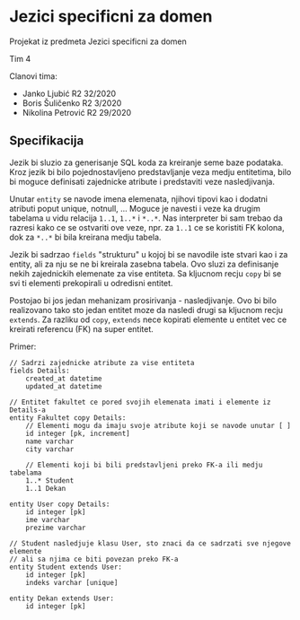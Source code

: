 # Jezici specificni za domen
Projekat iz predmeta Jezici specificni za domen

Tim 4

Clanovi tima:
- Janko Ljubić R2 32/2020
- Boris Šuličenko R2 3/2020
- Nikolina Petrović R2 29/2020

## Specifikacija

Jezik bi sluzio za generisanje SQL koda za kreiranje seme baze podataka. Kroz jezik bi bilo pojednostavljeno predstavljanje
veza medju entitetima, bilo bi moguce definisati zajednicke atribute i predstaviti veze nasledjivanja.  

Unutar ```entity``` se navode imena elemenata, njihovi tipovi kao i dodatni atributi poput unique, notnull, ... Moguce je 
navesti i veze ka drugim tabelama u vidu relacija ```1..1```, ```1..*``` i ```*..*```. Nas interpreter bi sam trebao da 
razresi kako ce se ostvariti ove veze, npr. za ```1..1``` ce se koristiti FK kolona, dok za ```*..*``` bi bila kreirana medju tabela.

Jezik bi sadrzao ```fields``` "strukturu" u kojoj bi se navodile iste stvari kao i za entity, ali za nju se ne bi kreirala 
zasebna tabela. Ovo sluzi za definisanje nekih zajednickih elemenate za vise entiteta. Sa kljucnom recju ```copy``` bi se svi ti elementi prekopirali u odredisni entitet.

Postojao bi jos jedan mehanizam prosirivanja - nasledjivanje. Ovo bi bilo realizovano tako sto jedan entitet moze da nasledi
drugi sa kljucnom recju ```extends```. Za razliku od ```copy```, ```extends``` nece kopirati elemente u entitet vec ce
kreirati referencu (FK) na super entitet.

Primer:  
```
// Sadrzi zajednicke atribute za vise entiteta
fields Details:
    created_at datetime
    updated_at datetime

// Entitet fakultet ce pored svojih elemenata imati i elemente iz Details-a
entity Fakultet copy Details:
    // Elementi mogu da imaju svoje atribute koji se navode unutar [ ]
    id integer [pk, increment]
    name varchar
    city varchar

    // Elementi koji bi bili predstavljeni preko FK-a ili medju tabelama
    1..* Student
    1..1 Dekan

entity User copy Details:
    id integer [pk]
    ime varchar
    prezime varchar

// Student nasledjuje klasu User, sto znaci da ce sadrzati sve njegove elemente
// ali sa njima ce biti povezan preko FK-a
entity Student extends User:
    id integer [pk]
    indeks varchar [unique]

entity Dekan extends User:
    id integer [pk]
```
